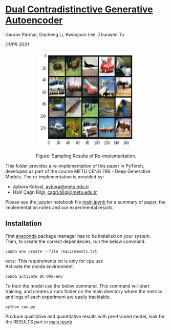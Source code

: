 # [Dual Contradistinctive Generative Autoencoder](https://arxiv.org/abs/2011.10063)

Gaurav Parmar, Dacheng Li, Kwonjoon Lee, Zhuowen Tu

*CVPR 2021*

<p align="center"><img src="figures/Sampling.png" alt="Model" style="height: 300px; width:300px;"/></p>
<p align="center">Figure: Sampling Results of Re-implementation.</p>


This folder provides a re-implementation of this paper in PyTorch, developed as part of the course METU CENG 796 - Deep Generative Models. The re-implementation is provided by:
* Aybora Köksal, aybora@metu.edu.tr
* Halil Çağrı Bilgi, cagri.bilgi@metu.edu.tr

Please see the jupyter notebook file [main.ipynb](main.ipynb) for a summary of paper, the implementation notes and our experimental results.



## Installation
First [anaconda](https://www.anaconda.com/products/distribution#Downloads) package manager has to be installed on your system. \
Then, to create the correct dependecies, run the below command. 
```
conda env create --file requirements.txt
```
`Note:` This requirements txt is only for cpu use \
Activate the conda environment
```
conda activate DC-VAE-env
```
To train the model use the below command. This command will start training, and creates a runs folder on the main directory where the metrics and logs of each experiment are easily tracktable. 
```
python run.py
```
Produce qualitative and quantitative results with pre-trained model, look for the RESULTS part in [main.ipynb](main.ipynb) 

